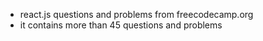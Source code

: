 - react.js questions and problems from freecodecamp.org
- it contains more than 45 questions and problems
